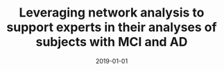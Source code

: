 ---
title: 'Leveraging network analysis to support experts in their analyses of subjects with MCI and AD'
collection: publications
permalink: /publication/2019-Medical and Biological Engineering and Computing-Leveraging-network.md
excerpt: 'P. Lo Giudice, N. Mammone, F.C. Morabito, R.G. Pizzimenti, D. Ursino, L. Virgili'
date: 2019-01-01
venue: 'Medical and Biological Engineering and Computing'
link: 'https://doi.org/10.1007/s11517-019-02004-y'
location: 'DIIES, University Mediterranea of Reggio Calabria, Reggio Calabria, Italy, IRCCS Centro Neurolesi Bonino Pulejo, Messina, Italy, DICEAM, University Mediterranea of Reggio Calabria, Reggio Calabria, Italy, Deloitte TTL, London, United Kingdom, DII, Polytechnic University of Marche, Ancona, Italy'
---